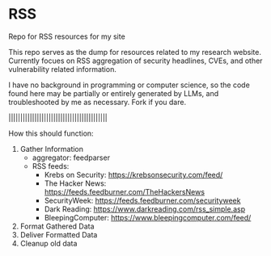 # RSS
Repo for RSS resources for my site


This repo serves as the dump for resources related to my research website. Currently focues on RSS aggregation of security headlines, CVEs, and other vulnerability related information. 

I have no background in programming or computer science, so the code found here may be partially or entirely generated by LLMs, and troubleshooted by me as necessary. Fork if you dare.

||||||||||||||||||||||||||||||||||||||||||

How this should function:
  1. Gather Information
     * aggregator: feedparser
     * RSS feeds:
       * Krebs on Security: https://krebsonsecurity.com/feed/
       * The Hacker News: https://feeds.feedburner.com/TheHackersNews
       * SecurityWeek: https://feeds.feedburner.com/securityweek
       * Dark Reading: https://www.darkreading.com/rss_simple.asp
       * BleepingComputer: https://www.bleepingcomputer.com/feed/
  3. Format Gathered Data
  4. Deliver Formatted Data
  5. Cleanup old data
